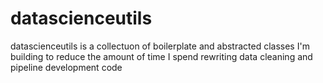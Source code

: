 # datascienceutils

datascienceutils is a collectuon of boilerplate and abstracted classes I'm building
to reduce the amount of time I spend rewriting data cleaning and pipeline development code
